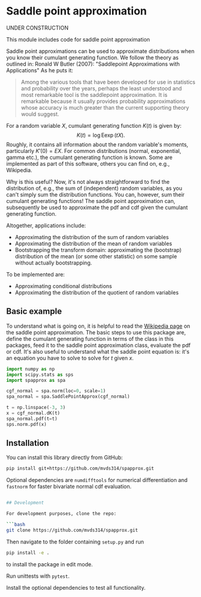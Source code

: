 # Saddle point approximation

UNDER CONSTRUCTION

This module includes code for saddle point approximation

Saddle point approximations can be used to approximate distributions when you know their cumulant generating function.
We follow the theory as outlined in: Ronald W Butler (2007): "Saddlepoint Approximations with Applications"
As he puts it:

> Among the various tools that have been developed for use in statistics and probability
> over the years, perhaps the least understood and most remarkable tool is the saddlepoint
> approximation. It is remarkable because it usually provides probability approximations
> whose accuracy is much greater than the current supporting theory would suggest.

For a random variable $X$, cumulant generating function $K(t)$ is given by:
$$K(t) = \log\text{E} \exp(t X).$$
Roughly, it contains all information about the random variable's moments, particularly $K'(0)=E X$.
For common distributions (normal, exponential, gamma etc.), the cumulant generating function is known.
Some are implemented as part of this software, others you can find on, e.g., Wikipedia.

Why is this useful? Now, it's not always straightforward to find the distribution of, e.g., the sum of (independent) random variables, as you can't simply sum
the distribution functions. You can, however, sum their cumulant generating functions!
The saddle point approximation can, subsequently be used to approximate the pdf and cdf given the cumulant generating function.

Altogether, applications include:

- Approximating the distribution of the sum of random variables
- Approximating the distribution of the mean of random variables
- Bootstrapping the transform domain: approximating the (bootstrap) distribution of the mean (or some other statistic) on some sample without actually bootstrapping.

To be implemented are:

- Approximating conditional distributions
- Approximating the distribution of the quotient of random variables

## Basic example

To understand what is going on, it is helpful to read the [Wikipedia page](https://en.wikipedia.org/wiki/Saddlepoint_approximation_method) on the saddle point approximation.
The basic steps to use this package are, define the cumulant generating function in terms of the class in this packages, feed it to the saddle point approximation class, evaluate the pdf or cdf.
It's also useful to understand what the saddle point equation is: it's an equation you have to solve to solve for $t$ given $x$.

```python
import numpy as np
import scipy.stats as sps
import spapprox as spa

cgf_normal = spa.norm(loc=0, scale=1)
spa_normal = spa.SaddlePointApprox(cgf_normal)

t = np.linspace(-3, 3)
x = cgf_normal.dK(t)
spa_normal.pdf(t=t)
sps.norm.pdf(x)
```

## Installation

You can install this library directly from GitHub:

```bash
pip install git+https://github.com/mvds314/spapprox.git
```

Optional dependencies are `numdifftools` for numerical differentiation and `fastnorm` for faster bivariate normal cdf evaluation.

````bash

## Development

For development purposes, clone the repo:

```bash
git clone https://github.com/mvds314/spapprox.git
````

Then navigate to the folder containing `setup.py` and run

```bash
pip install -e .
```

to install the package in edit mode.

Run unittests with `pytest`.

Install the optional dependencies to test all functionality.
